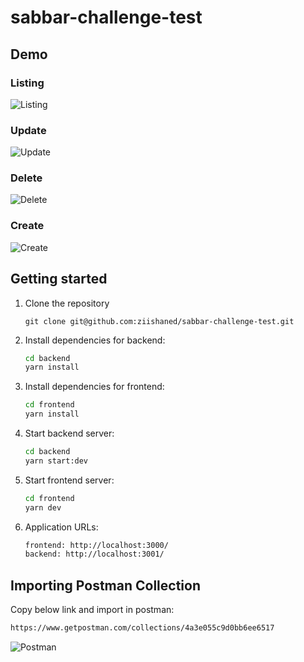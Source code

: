# sabbar-challenge-test

## Demo

### Listing
![Listing](https://imgur.com/1FpdyB7.png)
### Update
![Update](https://imgur.com/aQRXZdg.png)
### Delete
![Delete](https://imgur.com/tPNgGQm.png)
### Create
![Create](https://imgur.com/X4Lciuv.png)

## Getting started

1. Clone the repository
   ```
   git clone git@github.com:ziishaned/sabbar-challenge-test.git
   ```

2. Install dependencies for backend:
   ```bash
   cd backend
   yarn install
   ```

3. Install dependencies for frontend:
   ```bash
   cd frontend
   yarn install
   ```

4. Start backend server:
   ```bash
   cd backend
   yarn start:dev
   ```

5. Start frontend server:
   ```bash
   cd frontend
   yarn dev
   ```
   
6. Application URLs:
   ```bash
   frontend: http://localhost:3000/
   backend: http://localhost:3001/
   ```

## Importing Postman Collection

Copy below link and import in postman:

```bash
https://www.getpostman.com/collections/4a3e055c9d0bb6ee6517
```

![Postman](https://imgur.com/MYJcUT4.png)